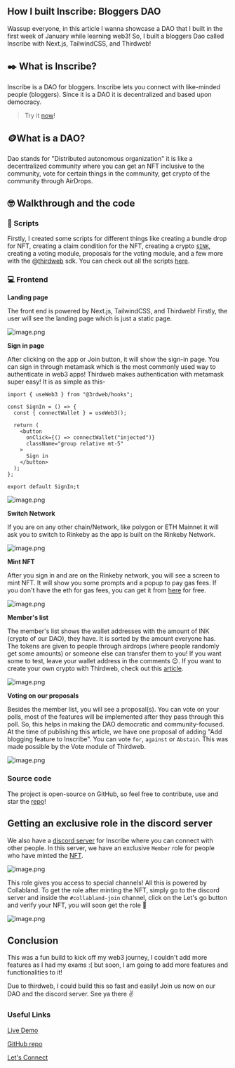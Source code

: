## How I built Inscribe: Bloggers DAO

Wassup everyone, in this article I wanna showcase a DAO that I built in the first week of January while learning web3! So, I built a bloggers Dao called Inscribe with Next.js, TailwindCSS, and Thirdweb!

## ✒️ What is Inscribe?

Inscribe is a DAO for bloggers. Inscribe lets you connect with like-minded people (bloggers).  Since it is a DAO it is decentralized and based upon democracy.

> Try it [now](https://www.inscribedao.me/)!


## 🪙What is a DAO?

Dao stands for "Distributed autonomous organization" it is like a decentralized community where you can get an NFT inclusive to the community, vote for certain things in the community, get crypto of the community through AirDrops.

## 🤓 Walkthrough and the code 

### 🤖 Scripts

Firstly, I created some scripts for different things like creating a bundle drop for NFT, creating a claim condition for the NFT, creating a crypto [`$INK`](https://rinkeby.etherscan.io/token/0x4833b336a4c0c61d0ac35bcab772bef7bed86031), creating a voting module, proposals for the voting module, and a few more with the @[thirdweb](@thirdweb) sdk. You can check out all the scripts [here](https://github.com/avneesh0612/Inscribe/tree/main/scripts).

### 💻 Frontend

**Landing page**

The front end is powered by Next.js, TailwindCSS, and Thirdweb! Firstly, the user will see the landing page which is just a static page.

![image.png](https://cdn.hashnode.com/res/hashnode/image/upload/v1643277658175/SAHKCol39.png)

**Sign in page**

After clicking on the app or Join button, it will show the sign-in page. You can sign in through metamask which is the most commonly used way to authenticate in web3 apps! Thirdweb makes authentication with metamask super easy! It is as simple as this-

```
import { useWeb3 } from "@3rdweb/hooks";

const SignIn = () => {
  const { connectWallet } = useWeb3();

  return (
    <button
      onClick={() => connectWallet("injected")}
      className="group relative mt-5"
    >
      Sign in
    </button>
  );
};

export default SignIn;t
``` 

![image.png](https://cdn.hashnode.com/res/hashnode/image/upload/v1643278351951/29c9i4N5p.png)

**Switch Network**

If you are on any other chain/Network, like polygon or ETH Mainnet it will ask you to switch to Rinkeby as the app is built on the Rinkeby Network.

![image.png](https://cdn.hashnode.com/res/hashnode/image/upload/v1643278437144/p6Z7BF59os.png)

**Mint NFT**

After you sign in and are on the Rinkeby network, you will see a screen to mint NFT. It will show you some prompts and a popup to pay gas fees. If you don't have the eth for gas fees, you can get it from [here](https://faucets.chain.link/rinkeby) for free.

![image.png](https://cdn.hashnode.com/res/hashnode/image/upload/v1643286547086/uat5pwSUB.png)

**Member's list**

The member's list shows the wallet addresses with the amount of INK (crypto of our DAO), they have. It is sorted by the amount everyone has. The tokens are given to people through airdrops (where people randomly get some amounts) or someone else can transfer them to you! If you want some to test, leave your wallet address in the comments 😉. If you want to create your own crypto with Thirdweb, check out this [article](https://blog.avneesh.tech/make-your-first-crypto-with-thirdweb).

![image.png](https://cdn.hashnode.com/res/hashnode/image/upload/v1643287207395/iAa826fxv.png)

**Voting on our proposals**

Besides the member list, you will see a proposal(s). You can vote on your polls, most of the features will be implemented after they pass through this poll. So, this helps in making the DAO democratic and community-focused. At the time of publishing this article, we have one proposal of adding "Add blogging feature to Inscribe". You can vote `for`, `against` or `Abstain`. This was made possible by the Vote module of Thirdweb.

![image.png](https://cdn.hashnode.com/res/hashnode/image/upload/v1643287895520/yODWHEnPk.png)


### Source code

The project is open-source on GitHub, so feel free to contribute, use and star the [repo](https://github.com/avneesh0612/Inscribe)!


## Getting an exclusive role in the discord server

We also have a [discord server](https://discord.gg/NY8XYuJjbw) for Inscribe where you can connect with other people. In this server, we have an exclusive `Member` role for people who have minted the [NFT](https://testnets.opensea.io/assets/0x2e2040BB43ba63AE7E055f28C3F61F2eb9e7B6d4/0).

![image.png](https://cdn.hashnode.com/res/hashnode/image/upload/v1643288527843/SkufL8MIq.png)


This role gives you access to special channels! All this is powered by Collabland. To get the role after minting the NFT, simply go to the discord server and inside the `#collabland-join` channel, click on the Let's go button and verify your NFT, you will soon get the role 🥳

![image.png](https://cdn.hashnode.com/res/hashnode/image/upload/v1643288615920/RMiyDsLP6.png)


## Conclusion

This was a fun build to kick off my web3 journey, I couldn't add more features as I had my exams :( but soon, I am going to add more features and functionalities to it! 

Due to thirdweb, I could build this so fast and easily! Join us now on our DAO and the discord server. See ya there ✌️

### Useful Links

[Live Demo](https://www.inscribedao.me/)

[GitHub repo](https://github.com/avneesh0612/Inscribe)

[Let's Connect](https://links.avneesh.tech/)
